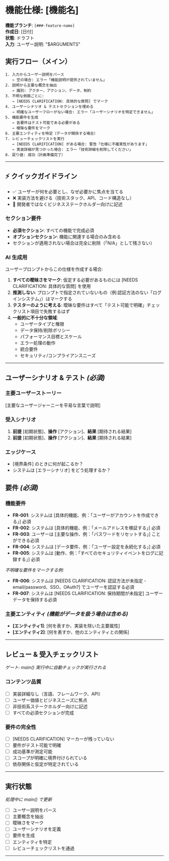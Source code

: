 # 機能仕様: [機能名]

**機能ブランチ**: `[###-feature-name]`  
**作成日**: [日付]  
**状態**: ドラフト  
**入力**: ユーザー説明: "$ARGUMENTS"

## 実行フロー（メイン）
```
1. 入力からユーザー説明をパース
   → 空の場合: エラー「機能説明が提供されていません」
2. 説明から主要な概念を抽出
   → 識別: アクター、アクション、データ、制約
3. 不明な側面ごとに:
   → [NEEDS CLARIFICATION: 具体的な質問] でマーク
4. ユーザーシナリオ & テストセクションを埋める
   → 明確なユーザーフローがない場合: エラー「ユーザーシナリオを特定できません」
5. 機能要件を生成
   → 各要件はテスト可能である必要がある
   → 曖昧な要件をマーク
6. 主要エンティティを特定（データが関係する場合）
7. レビューチェックリストを実行
   → [NEEDS CLARIFICATION] がある場合: 警告「仕様に不確実性があります」
   → 実装詳細が見つかった場合: エラー「技術詳細を削除してください」
8. 戻り値: 成功（計画準備完了）
```

---

## ⚡ クイックガイドライン
- ✅ ユーザーが何を必要とし、なぜ必要かに焦点を当てる
- ❌ 実装方法を避ける（技術スタック、API、コード構造なし）
- 👥 開発者ではなくビジネスステークホルダー向けに記述

### セクション要件
- **必須セクション**: すべての機能で完成必須
- **オプションセクション**: 機能に関連する場合のみ含める
- セクションが適用されない場合は完全に削除（「N/A」として残さない）

### AI 生成用
ユーザープロンプトからこの仕様を作成する場合:
1. **すべての曖昧さをマーク**: 仮定する必要があるものには [NEEDS CLARIFICATION: 具体的な質問] を使用
2. **推測しない**: プロンプトで指定されていないもの（例:認証方法のない「ログインシステム」）はマークする
3. **テスターのように考える**: 曖昧な要件はすべて「テスト可能で明確」チェックリスト項目で失敗するはず
4. **一般的に不十分な領域**:
   - ユーザータイプと権限
   - データ保持/削除ポリシー  
   - パフォーマンス目標とスケール
   - エラー処理の動作
   - 統合要件
   - セキュリティ/コンプライアンスニーズ

---

## ユーザーシナリオ & テスト *(必須)*

### 主要ユーザーストーリー
[主要なユーザージャーニーを平易な言葉で説明]

### 受入シナリオ
1. **前提** [初期状態]、**操作** [アクション]、**結果** [期待される結果]
2. **前提** [初期状態]、**操作** [アクション]、**結果** [期待される結果]

### エッジケース
- [境界条件] のときに何が起こるか？
- システムは [エラーシナリオ] をどう処理するか？

## 要件 *(必須)*

### 機能要件
- **FR-001**: システムは [具体的機能、例：「ユーザーがアカウントを作成できる」] 必須
- **FR-002**: システムは [具体的機能、例：「メールアドレスを検証する」] 必須  
- **FR-003**: ユーザーは [主要な操作、例：「パスワードをリセットする」] ことができる必須
- **FR-004**: システムは [データ要件、例：「ユーザー設定を永続化する」] 必須
- **FR-005**: システムは [動作、例：「すべてのセキュリティイベントをログに記録する」] 必須

*不明確な要件をマークする例:*
- **FR-006**: システムは [NEEDS CLARIFICATION: 認証方法が未指定 - email/password、SSO、OAuth?] でユーザーを認証する必須
- **FR-007**: システムは [NEEDS CLARIFICATION: 保持期間が未指定] ユーザーデータを保持する必須

### 主要エンティティ *(機能がデータを扱う場合は含める)*
- **[エンティティ1]**: [何を表すか、実装を除いた主要属性]
- **[エンティティ2]**: [何を表すか、他のエンティティとの関係]

---

## レビュー & 受入チェックリスト
*ゲート: main() 実行中に自動チェックが実行される*

### コンテンツ品質
- [ ] 実装詳細なし（言語、フレームワーク、API）
- [ ] ユーザー価値とビジネスニーズに焦点
- [ ] 非技術系ステークホルダー向けに記述
- [ ] すべての必須セクションが完成

### 要件の完全性
- [ ] [NEEDS CLARIFICATION] マーカーが残っていない
- [ ] 要件がテスト可能で明確  
- [ ] 成功基準が測定可能
- [ ] スコープが明確に境界付けられている
- [ ] 依存関係と仮定が特定されている

---

## 実行状態
*処理中に main() で更新*

- [ ] ユーザー説明をパース
- [ ] 主要概念を抽出
- [ ] 曖昧さをマーク
- [ ] ユーザーシナリオを定義
- [ ] 要件を生成
- [ ] エンティティを特定
- [ ] レビューチェックリストを通過

---
